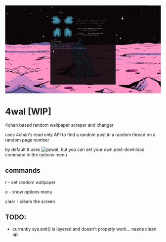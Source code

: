 ![alt text](https://raw.githubusercontent.com/cyblily/4wal/master/img.png)

# 4wal [WIP]
4chan based random wallpaper scraper and changer

uses 4chan's read only API to find a random post in a random thread on a random page number

by default it uses ![pywal](https://github.com/dylanaraps/pywal/), but you can set your own post-download command in the options menu

## commands
r <board>  -  set random wallpaper
  
o          -  show options menu
  
clear      -  clears the screen
  
## TODO:
* currently sys.exit() is layered and doesn't properly work... needs clean up
